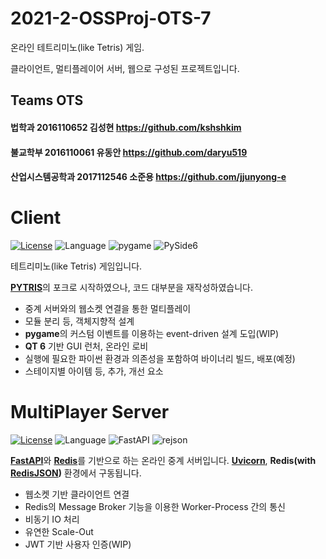 # 2021-2-OSSProj-OTS-7
온라인 테트리미노(like Tetris) 게임. 

클라이언트, 멀티플레이어 서버, 웹으로 구성된 프로젝트입니다.
## Teams OTS
#### 법학과 2016110652 김성현 https://github.com/kshshkim
#### 불교학부 2016110061 유동안 https://github.com/daryu519
#### 산업시스템공학과 2017112546 소준용 https://github.com/jjunyong-e


# Client

[![License](https://img.shields.io/badge/license-MIT-green.svg)](https://www.olis.or.kr/license/Detailselect.do?lId=1006)
![Language](https://img.shields.io/badge/python-3.9-blue.svg)
![pygame](https://img.shields.io/badge/pygame-2.1.0-important)
![PySide6](https://img.shields.io/badge/PySide6-6.4.2-important)

테트리미노(like Tetris) 게임입니다. 

[**PYTRIS**](https://github.com/injekim/PYTRIS)의 포크로 시작하였으나, 코드 대부분을 재작성하였습니다. 

- 중계 서버와의 웹소켓 연결을 통한 멀티플레이
- 모듈 분리 등, 객체지향적 설계
- **pygame**의 커스텀 이벤트를 이용하는 event-driven 설계 도입(WIP)
- **QT 6** 기반 GUI 런처, 온라인 로비
- 실행에 필요한 파이썬 환경과 의존성을 포함하여 바이너리 빌드, 배포(예정)
- 스테이지별 아이템 등, 추가, 개선 요소

# MultiPlayer Server
[![License](https://img.shields.io/badge/license-MIT-green.svg)](https://www.olis.or.kr/license/Detailselect.do?lId=1006)
![Language](https://img.shields.io/badge/python-3.9-blue.svg)
![FastAPI](https://img.shields.io/badge/FastAPI-0.70.0-important)
![rejson](https://img.shields.io/badge/rejson-0.5.6-important)

[**FastAPI**](https://fastapi.tiangolo.com/)와 [**Redis**](https://redis.io/)를 기반으로 하는 온라인 중계 서버입니다. [**Uvicorn**](https://www.uvicorn.org/), **Redis(with [RedisJSON](https://oss.redis.com/redisjson/))** 환경에서 구동됩니다.
- 웹소켓 기반 클라이언트 연결
- Redis의 Message Broker 기능을 이용한 Worker-Process 간의 통신
- 비동기 IO 처리
- 유연한 Scale-Out
- JWT 기반 사용자 인증(WIP)

